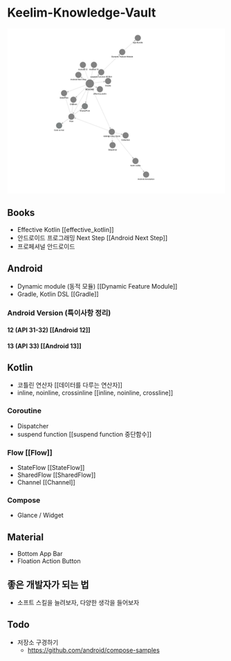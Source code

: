 # Keelim-Knowledge-Vault
![graph](./res/nodes.png)

## Books
- Effective Kotlin [[effective_kotlin]]
- 안드로이드 프로그래밍 Next Step [[Android Next Step]]
- 프로페셔널 안드로이드

## Android
- Dynamic module (동적 모듈) [[Dynamic Feature Module]]
- Gradle, Kotlin DSL [[Gradle]]

### Android Version (특이사항 정리)
#### 12 (API 31-32) [[Android 12]]
#### 13 (API 33) [[Android 13]]

## Kotlin
- 코틀린 연산자 [[데이터를 다루는 연산자]]
- inline, noinline, crossinline [[inline, noinline, crossline]]
### Coroutine
- Dispatcher 
- suspend function [[suspend function 중단함수]]
### Flow [[Flow]]
- StateFlow [[StateFlow]]
- SharedFlow [[SharedFlow]]
- Channel [[Channel]]
### Compose
- Glance /  Widget

## Material
- Bottom App Bar
- Floation Action Button
## 좋은 개발자가 되는 법
- 소프트 스킬을 늘려보자, 다양한 생각을 들어보자
## Todo
- 저장소 구경하기
	- https://github.com/android/compose-samples